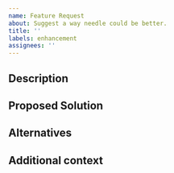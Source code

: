 ```yaml
---
name: Feature Request
about: Suggest a way needle could be better.
title: ''
labels: enhancement
assignees: ''
---
```


## Description
<!--A description of what the problem is-->

## Proposed Solution
<!--A description of what you want to happen-->

## Alternatives
<!--Any alternative solutions or features you've considered-->

## Additional context
<!--Add any other context about the feature request here-->
